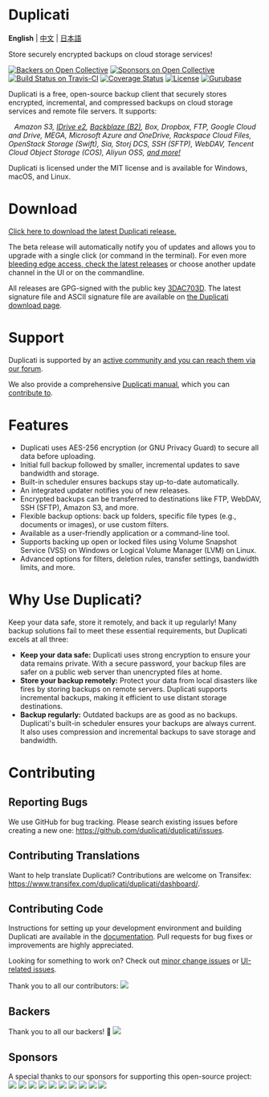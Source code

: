 # Duplicati

**English** | [中文](./README.zh-CN.md) | [日本語](./README.ja-JP.md)

Store securely encrypted backups on cloud storage services!

[![Backers on Open Collective](https://opencollective.com/duplicati/backers/badge.svg)](#backers) [![Sponsors on Open Collective](https://opencollective.com/duplicati/sponsors/badge.svg)](#sponsors) [![Build Status on Travis-CI](https://travis-ci.org/duplicati/duplicati.svg?branch=master)](https://travis-ci.org/duplicati/duplicati)
[![Coverage Status](https://coveralls.io/repos/github/duplicati/duplicati/badge.svg?branch=HEAD)](https://coveralls.io/github/duplicati/duplicati?branch=HEAD)
[![License](https://img.shields.io/github/license/duplicati/duplicati.svg)](https://github.com/duplicati/duplicati/blob/master/LICENSE)
[![Gurubase](https://img.shields.io/badge/Gurubase-Ask%20Duplicati%20Guru-006BFF)](https://gurubase.io/g/duplicati)

Duplicati is a free, open-source backup client that securely stores encrypted, incremental, and compressed backups on cloud storage services and remote file servers. It supports:

&nbsp;&nbsp; _Amazon S3, [IDrive e2](https://www.idrive.com/e2/duplicati "Using Duplicati with IDrive e2"), [Backblaze (B2)](https://www.backblaze.com/blog/duplicati-backups-cloud-storage/ "Duplicati with Backblaze B2 Cloud Storage"), Box, Dropbox, FTP, Google Cloud and Drive, MEGA, Microsoft Azure and OneDrive, Rackspace Cloud Files, OpenStack Storage (Swift), Sia, Storj DCS, SSH (SFTP), WebDAV, Tencent Cloud Object Storage (COS), Aliyun OSS, [and more!](https://docs.duplicati.com/backup-destinations/destination-overview)_

Duplicati is licensed under the MIT license and is available for Windows, macOS, and Linux.

# Download

[Click here to download the latest Duplicati release.](https://duplicati.com/download)

The beta release will automatically notify you of updates and allows you to upgrade with a single click (or command in the terminal). For even more [bleeding edge access, check the latest releases](https://github.com/duplicati/duplicati/releases) or choose another update channel in the UI or on the commandline.

All releases are GPG-signed with the public key [3DAC703D](https://keys.openpgp.org/search?q=0xC20E90473DAC703D). The latest signature file and ASCII signature file are available on [the Duplicati download page](https://github.com/duplicati/duplicati/releases).

# Support

Duplicati is supported by an [active community and you can reach them via our forum](https://forum.duplicati.com).

We also provide a comprehensive [Duplicati manual](https://docs.duplicati.com), which you can [contribute to](https://github.com/duplicati/documentation).

# Features

- Duplicati uses AES-256 encryption (or GNU Privacy Guard) to secure all data before uploading.
- Initial full backup followed by smaller, incremental updates to save bandwidth and storage.
- Built-in scheduler ensures backups stay up-to-date automatically.
- An integrated updater notifies you of new releases.
- Encrypted backups can be transferred to destinations like FTP, WebDAV, SSH (SFTP), Amazon S3, and more.
- Flexible backup options: back up folders, specific file types (e.g., documents or images), or use custom filters.
- Available as a user-friendly application or a command-line tool.
- Supports backing up open or locked files using Volume Snapshot Service (VSS) on Windows or Logical Volume Manager (LVM) on Linux.
- Advanced options for filters, deletion rules, transfer settings, bandwidth limits, and more.

# Why Use Duplicati?

Keep your data safe, store it remotely, and back it up regularly! Many backup solutions fail to meet these essential requirements, but Duplicati excels at all three:

- **Keep your data safe:** Duplicati uses strong encryption to ensure your data remains private. With a secure password, your backup files are safer on a public web server than unencrypted files at home.
- **Store your backup remotely:** Protect your data from local disasters like fires by storing backups on remote servers. Duplicati supports incremental backups, making it efficient to use distant storage destinations.
- **Backup regularly:** Outdated backups are as good as no backups. Duplicati's built-in scheduler ensures your backups are always current. It also uses compression and incremental backups to save storage and bandwidth.

# Contributing

## Reporting Bugs

We use GitHub for bug tracking. Please search existing issues before creating a new one:
<https://github.com/duplicati/duplicati/issues>.

## Contributing Translations

Want to help translate Duplicati? Contributions are welcome on Transifex:
<https://www.transifex.com/duplicati/duplicati/dashboard/>.

## Contributing Code

Instructions for setting up your development environment and building Duplicati are available in the [documentation](https://docs.duplicati.com/installation-details/developer). Pull requests for bug fixes or improvements are highly appreciated.

Looking for something to work on? Check out [minor change issues](https://github.com/duplicati/duplicati/issues?q=is%3Aissue+is%3Aopen+label%3A%22minor+change%22) or [UI-related issues](https://github.com/duplicati/duplicati/issues?q=is%3Aissue+is%3Aopen+label%3A%22UI%22).

Thank you to all our contributors:
<a href="https://github.com/duplicati/duplicati/graphs/contributors"><img src="https://opencollective.com/duplicati/contributors.svg?width=890" /></a>

## Backers

Thank you to all our backers! 🙏
<a href="https://opencollective.com/duplicati#backers" target="_blank"><img src="https://opencollective.com/duplicati/backers.svg?width=890"></a>

## Sponsors

A special thanks to our sponsors for supporting this open-source project:
<a href="https://opencollective.com/duplicati/sponsor/0/website" target="_blank"><img src="https://opencollective.com/duplicati/sponsor/0/avatar.svg"></a>
<a href="https://opencollective.com/duplicati/sponsor/1/website" target="_blank"><img src="https://opencollective.com/duplicati/sponsor/1/avatar.svg"></a>
<a href="https://opencollective.com/duplicati/sponsor/2/website" target="_blank"><img src="https://opencollective.com/duplicati/sponsor/2/avatar.svg"></a>
<a href="https://opencollective.com/duplicati/sponsor/3/website" target="_blank"><img src="https://opencollective.com/duplicati/sponsor/3/avatar.svg"></a>
<a href="https://opencollective.com/duplicati/sponsor/4/website" target="_blank"><img src="https://opencollective.com/duplicati/sponsor/4/avatar.svg"></a>
<a href="https://opencollective.com/duplicati/sponsor/5/website" target="_blank"><img src="https://opencollective.com/duplicati/sponsor/5/avatar.svg"></a>
<a href="https://opencollective.com/duplicati/sponsor/6/website" target="_blank"><img src="https://opencollective.com/duplicati/sponsor/6/avatar.svg"></a>
<a href="https://opencollective.com/duplicati/sponsor/7/website" target="_blank"><img src="https://opencollective.com/duplicati/sponsor/7/avatar.svg"></a>
<a href="https://opencollective.com/duplicati/sponsor/8/website" target="_blank"><img src="https://opencollective.com/duplicati/sponsor/8/avatar.svg"></a>
<a href="https://opencollective.com/duplicati/sponsor/9/website" target="_blank"><img src="https://opencollective.com/duplicati/sponsor/9/avatar.svg"></a>
